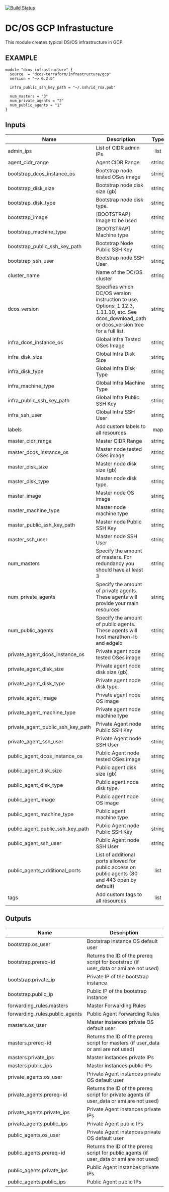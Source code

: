 [![Build Status](https://jenkins-terraform.mesosphere.com/service/dcos-terraform-jenkins/job/dcos-terraform/job/terraform-gcp-infrastructure/job/master/badge/icon)](https://jenkins-terraform.mesosphere.com/service/dcos-terraform-jenkins/job/dcos-terraform/job/terraform-gcp-infrastructure/job/master/)

# DC/OS GCP Infrastucture

This module creates typical DS/OS infrastructure in GCP.

## EXAMPLE

```hcl
module "dcos-infrastructure" {
  source  = "dcos-terraform/infrastructure/gcp"
  version = "~> 0.2.0"

  infra_public_ssh_key_path = "~/.ssh/id_rsa.pub"

  num_masters = "3"
  num_private_agents = "2"
  num_public_agents = "1"
}
```

## Inputs

| Name | Description | Type | Default | Required |
|------|-------------|:----:|:-----:|:-----:|
| admin\_ips | List of CIDR admin IPs | list | n/a | yes |
| agent\_cidr\_range | Agent CIDR Range | string | `"10.65.0.0/16"` | no |
| bootstrap\_dcos\_instance\_os | Bootstrap node tested OSes image | string | `""` | no |
| bootstrap\_disk\_size | Bootstrap node disk size (gb) | string | `""` | no |
| bootstrap\_disk\_type | Bootstrap node disk type. | string | `""` | no |
| bootstrap\_image | [BOOTSTRAP] Image to be used | string | `""` | no |
| bootstrap\_machine\_type | [BOOTSTRAP] Machine type | string | `""` | no |
| bootstrap\_public\_ssh\_key\_path | Bootstrap Node Public SSH Key | string | `""` | no |
| bootstrap\_ssh\_user | Bootstrap node SSH User | string | `""` | no |
| cluster\_name | Name of the DC/OS cluster | string | n/a | yes |
| dcos\_version | Specifies which DC/OS version instruction to use. Options: 1.12.3, 1.11.10, etc. See dcos_download_path or dcos_version tree for a full list. | string | `"1.11.4"` | no |
| infra\_dcos\_instance\_os | Global Infra Tested OSes Image | string | `"coreos_1576.5.0"` | no |
| infra\_disk\_size | Global Infra Disk Size | string | `"128"` | no |
| infra\_disk\_type | Global Infra Disk Type | string | `"pd-ssd"` | no |
| infra\_machine\_type | Global Infra Machine Type | string | `"n1-standard-8"` | no |
| infra\_public\_ssh\_key\_path | Global Infra Public SSH Key | string | n/a | yes |
| infra\_ssh\_user | Global Infra SSH User | string | `""` | no |
| labels | Add custom labels to all resources | map | `<map>` | no |
| master\_cidr\_range | Master CIDR Range | string | `"10.64.0.0/16"` | no |
| master\_dcos\_instance\_os | Master node tested OSes image | string | `""` | no |
| master\_disk\_size | Master node disk size (gb) | string | `""` | no |
| master\_disk\_type | Master node disk type. | string | `""` | no |
| master\_image | Master node OS image | string | `""` | no |
| master\_machine\_type | Master node machine type | string | `""` | no |
| master\_public\_ssh\_key\_path | Master node Public SSH Key | string | `""` | no |
| master\_ssh\_user | Master node SSH User | string | `""` | no |
| num\_masters | Specify the amount of masters. For redundancy you should have at least 3 | string | `"3"` | no |
| num\_private\_agents | Specify the amount of private agents. These agents will provide your main resources | string | `"1"` | no |
| num\_public\_agents | Specify the amount of public agents. These agents will host marathon-lb and edgelb | string | `"1"` | no |
| private\_agent\_dcos\_instance\_os | Private agent node tested OSes image | string | `""` | no |
| private\_agent\_disk\_size | Private agent node disk size (gb) | string | `""` | no |
| private\_agent\_disk\_type | Private agent node disk type. | string | `""` | no |
| private\_agent\_image | Private agent node OS image | string | `""` | no |
| private\_agent\_machine\_type | Private agent node machine type | string | `""` | no |
| private\_agent\_public\_ssh\_key\_path | Private Agent node Public SSH Key | string | `""` | no |
| private\_agent\_ssh\_user | Private Agent node SSH User | string | `""` | no |
| public\_agent\_dcos\_instance\_os | Public Agent node tested OSes image | string | `""` | no |
| public\_agent\_disk\_size | Public agent disk size (gb) | string | `""` | no |
| public\_agent\_disk\_type | Public agent node disk type. | string | `""` | no |
| public\_agent\_image | Public agent node OS image | string | `""` | no |
| public\_agent\_machine\_type | Public agent machine type | string | `""` | no |
| public\_agent\_public\_ssh\_key\_path | Public Agent node Public SSH Key | string | `""` | no |
| public\_agent\_ssh\_user | Public Agent node SSH User | string | `""` | no |
| public\_agents\_additional\_ports | List of additional ports allowed for public access on public agents (80 and 443 open by default) | list | `<list>` | no |
| tags | Add custom tags to all resources | list | `<list>` | no |

## Outputs

| Name | Description |
|------|-------------|
| bootstrap.os\_user | Bootstrap instance OS default user |
| bootstrap.prereq-id | Returns the ID of the prereq script for bootstrap (if user_data or ami are not used) |
| bootstrap.private\_ip | Private IP of the bootstrap instance |
| bootstrap.public\_ip | Public IP of the bootstrap instance |
| forwarding\_rules.masters | Master Forwarding Rules |
| forwarding\_rules.public\_agents | Public Agent Forwarding Rules |
| masters.os\_user | Master instances private OS default user |
| masters.prereq-id | Returns the ID of the prereq script for masters (if user_data or ami are not used) |
| masters.private\_ips | Master instances private IPs |
| masters.public\_ips | Master instances public IPs |
| private\_agents.os\_user | Private Agent instances private OS default user |
| private\_agents.prereq-id | Returns the ID of the prereq script for private agents (if user_data or ami are not used) |
| private\_agents.private\_ips | Private Agent instances private IPs |
| private\_agents.public\_ips | Private Agent public IPs |
| public\_agents.os\_user | Private Agent instances private OS default user |
| public\_agents.prereq-id | Returns the ID of the prereq script for public agents (if user_data or ami are not used) |
| public\_agents.private\_ips | Public Agent instances private IPs |
| public\_agents.public\_ips | Public Agent public IPs |


